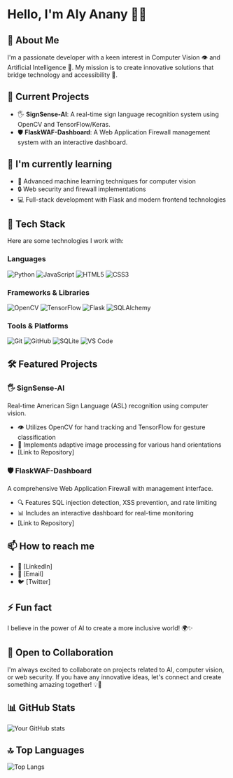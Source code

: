 # Hello, I'm Aly Anany 👋🚀

## 🧠 About Me
I'm a passionate developer with a keen interest in Computer Vision 👁️ and Artificial Intelligence 🤖. My mission is to create innovative solutions that bridge technology and accessibility 🌉.

## 🔭 Current Projects
- 🖐️ **SignSense-AI**: A real-time sign language recognition system using OpenCV and TensorFlow/Keras.
- 🛡️ **FlaskWAF-Dashboard**: A Web Application Firewall management system with an interactive dashboard.

## 🌱 I'm currently learning
- 🧠 Advanced machine learning techniques for computer vision
- 🔒 Web security and firewall implementations
- 💻 Full-stack development with Flask and modern frontend technologies

## 💼 Tech Stack
Here are some technologies I work with:

### Languages
![Python](https://img.shields.io/badge/-Python-3776AB?style=flat-square&logo=Python&logoColor=white)
![JavaScript](https://img.shields.io/badge/-JavaScript-F7DF1E?style=flat-square&logo=javascript&logoColor=black)
![HTML5](https://img.shields.io/badge/-HTML5-E34F26?style=flat-square&logo=html5&logoColor=white)
![CSS3](https://img.shields.io/badge/-CSS3-1572B6?style=flat-square&logo=css3&logoColor=white)

### Frameworks & Libraries
![OpenCV](https://img.shields.io/badge/-OpenCV-5C3EE8?style=flat-square&logo=opencv&logoColor=white)
![TensorFlow](https://img.shields.io/badge/-TensorFlow-FF6F00?style=flat-square&logo=tensorflow&logoColor=white)
![Flask](https://img.shields.io/badge/-Flask-000000?style=flat-square&logo=Flask&logoColor=white)
![SQLAlchemy](https://img.shields.io/badge/-SQLAlchemy-FCA121?style=flat-square&logo=sqlalchemy&logoColor=white)

### Tools & Platforms
![Git](https://img.shields.io/badge/-Git-F05032?style=flat-square&logo=git&logoColor=white)
![GitHub](https://img.shields.io/badge/-GitHub-181717?style=flat-square&logo=github&logoColor=white)
![SQLite](https://img.shields.io/badge/-SQLite-003B57?style=flat-square&logo=sqlite&logoColor=white)
![VS Code](https://img.shields.io/badge/-VS%20Code-007ACC?style=flat-square&logo=visual-studio-code&logoColor=white)

## 🛠 Featured Projects

### 🖐️ SignSense-AI
Real-time American Sign Language (ASL) recognition using computer vision.
- 👁️ Utilizes OpenCV for hand tracking and TensorFlow for gesture classification
- 🔄 Implements adaptive image processing for various hand orientations
- [Link to Repository]

### 🛡️ FlaskWAF-Dashboard
A comprehensive Web Application Firewall with management interface.
- 🔍 Features SQL injection detection, XSS prevention, and rate limiting
- 📊 Includes an interactive dashboard for real-time monitoring
- [Link to Repository]

## 📫 How to reach me
- 💼 [LinkedIn]
- 📧 [Email]
- 🐦 [Twitter]

## ⚡ Fun fact
I believe in the power of AI to create a more inclusive world! 🌍✨

## 🤝 Open to Collaboration
I'm always excited to collaborate on projects related to AI, computer vision, or web security. If you have any innovative ideas, let's connect and create something amazing together! 💡🤝

## 📊 GitHub Stats
![Your GitHub stats](https://github-readme-stats.vercel.app/api?username=alyanany97&show_icons=true&theme=radical)

## 🔝 Top Languages
![Top Langs](https://github-readme-stats.vercel.app/api/top-langs/?username=alyanany97&layout=compact&theme=radical)
